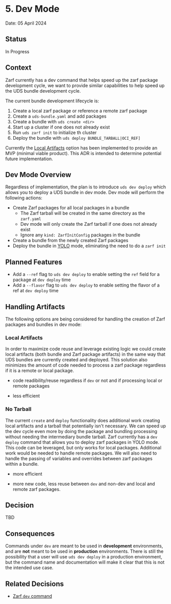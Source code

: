 # 5. Dev Mode

Date: 05 April 2024

## Status
In Progress

## Context

Zarf currently has a dev command that helps speed up the zarf package development cycle, we want to provide similar capabilities to help speed up the UDS bundle development cycle.

The current bundle development lifecycle is:

1. Create a local zarf package or reference a remote zarf package
2. Create a `uds-bundle.yaml` and add packages
3. Create a bundle with `uds create <dir>`
4. Start up a cluster if one does not already exist
5. Run `uds zarf init` to initialize th cluster
6. Deploy the bundle with `uds deploy BUNDLE_TARBALL|OCI_REF]`

Currently the [Local Artifacts](#bundle-create) option has been implemented to provide an MVP (minimal viable product). This ADR is intended to determine potential future implementation.


## Dev Mode Overview
Regardless of implementation, the plan is to introduce `uds dev deploy` which allows you to deploy a UDS bundle in dev mode. Dev mode will perform the following actions:
- Create Zarf packages for all local packages in a bundle
  - The Zarf tarball will be created in the same directory as the `zarf.yaml`
  - Dev mode will only create the Zarf tarball if one does not already exist
  - Ignore any `kind: ZarfInitConfig` packages in the bundle
- Create a bundle from the newly created Zarf packages
- Deploy the bundle in [YOLO](https://docs.zarf.dev/faq/#what-is-yolo-mode-and-why-would-i-use-it) mode, eliminating the need to do a `zarf init`


## Planned Features
 - Add a `--ref` flag to `uds dev deploy` to enable setting the `ref` field for a package at `dev deploy` time
 - Add a `--flavor` flag to `uds dev deploy` to enable setting the flavor of a ref at `dev deploy` time

## Handling Artifacts
The following options are being considered for handling the creation of Zarf packages and bundles in dev mode:

### Local Artifacts
In order to maximize code reuse and leverage existing logic we could create local artifacts (both bundle and Zarf package artifacts) in the same way that UDS bundles are currently created and deployed. This solution also minimizes the amount of code needed to process a zarf package regardless if it is a remote or local package.

 + code readibility/reuse regardless if `dev` or not and if processing local or remote packages
 - less efficient

### No Tarball
The current `create` and `deploy` functionality does additional work creating local artifacts and a tarball that potentially isn't necessary. We can speed up the dev cycle even more by doing the package and bundling processing without needing the intermediary bundle tarball. Zarf currently has a `dev deploy` command that allows you to deploy zarf packages in YOLO mode. This code can be leveraged, but only works for local packages. Additional work would be needed to handle remote packages. We will also need to handle the passing of variables and overrides between zarf packages within a bundle.

+ more efficient
- more new code, less reuse between `dev` and non-dev and local and remote zarf packages.

## Decision
TBD

## Consequences
Commands under `dev` are meant to be used in **development** environments, and are **not** meant to be used in **production** environments. There is still the possibility that a user will use `uds dev deploy` in a production environment, but the command name and documentation will make it clear that this is not the intended use case.

## Related Decisions
 - [Zarf `dev` command](https://github.com/defenseunicorns/zarf/blob/main/adr/0022-dev-cmd.md)
